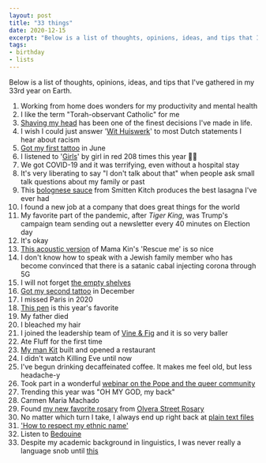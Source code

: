 ```yaml
---
layout: post
title: "33 things"
date: 2020-12-15
excerpt: "Below is a list of thoughts, opinions, ideas, and tips that I've gathered in my 33rd year on Earth."
tags:
- birthday
- lists
---
```

Below is a list of thoughts, opinions, ideas, and tips that I've gathered in my 33rd year on Earth.

1. Working from home does wonders for my productivity and mental health
2. I like the term "Torah-observant Catholic" for me
3. [Shaving my head](https://www.instagram.com/p/CAyP-yKlCE2/) has been one of the finest decisions I've made in life.
4. I wish I could just answer '[Wit Huiswerk](https://www.withuiswerk.nl/)' to most Dutch statements I hear about racism
5. [Got my first tattoo](https://www.instagram.com/p/CB3S5Eql1FD/) in June
6. I listened to '[Girls](https://www.youtube.com/watch?v=_BMBDY01kPk)' by girl in red 208 times this year 🤦🏽
7. We got COVID-19 and it was terrifying, even without a hospital stay
8. It's very liberating to say "I don't talk about that" when people ask small talk questions about my family or past
9. This [bolognese sauce](https://smittenkitchen.com/2020/05/simple-essential-bolognese/) from Smitten Kitch produces the best lasagna I've ever had
10. I found a new job at a company that does great things for the world
11. My favorite part of the pandemic, after _Tiger King_, was Trump's campaign team sending out a newsletter every 40 minutes on Election day
12. It's okay
13. [This acoustic version](https://i.ytimg.com/vi/nhlib1Ob4ww/hq720.jpg?sqp=-oaymwEZCNAFEJQDSFXyq4qpAwsIARUAAIhCGAFwAQ==&rs=AOn4CLBZ6eYvX69IoOWUVre3ZzcPii_D4w) of Mama Kin's 'Rescue me' is so nice
14. I don't know how to speak with a Jewish family member who has become convinced that there is a satanic cabal injecting corona through 5G
15. I will not forget [the empty shelves](https://www.instagram.com/p/B9r1gycn3gy/)
16. [Got my second tattoo](https://www.instagram.com/p/CIIsZmTFMXQ/) in December
17. I missed Paris in 2020
18. [This pen](https://www.1101.com/store/techo/pc/en/2017/detail_toolstoys/tt_pen.html) is this year's favorite
19. My father died
20. I bleached my hair
21. I joined the leadership team of [Vine & Fig](vineandfig.co) and it is so very baller
22. Ate Fluff for the first time
23. [My man Kit](https://www.undercoveramsterdam.com/) built and opened a restaurant
24. I didn't watch Killing Eve until now
25. I've begun drinking decaffeinated coffee. It makes me feel old, but less headache-y
26. Took part in a wonderful [webinar on the Pope and the queer community](https://twitter.com/zinzynevgeene/status/1320776622132396033) 
27. Trending this year was "OH MY GOD, my back"
28. Carmen Maria Machado 
29. Found [my new favorite rosary](https://www.instagram.com/p/CGKEEAkF9x4/) from [Olvera Street Rosary](https://www.etsy.com/shop/OlveraStreetRosary)
30. No matter which turn I take, I always end up right back at [plain text files](https://plaintextproject.online/)
31. ['How to respect my ethnic name'](https://twitter.com/AnpuLondon/status/1313994893405155333)
32. Listen to [Bedouine](https://www.youtube.com/watch?v=8BbXmDg0rKE)
33. Despite my academic background in linguistics, I was never really a language snob until [this](https://twitter.com/zinzynevgeene/status/1314178321526263810)

 